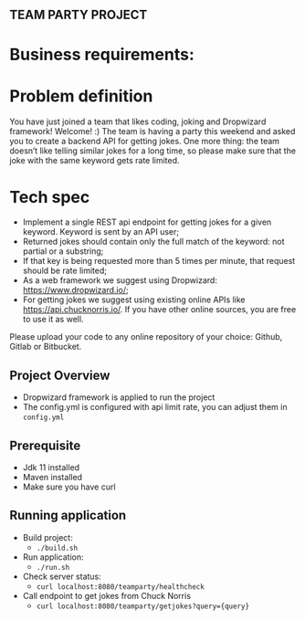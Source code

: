 ## TEAM PARTY PROJECT ##

# Business requirements:
# Problem definition

You have just joined a team that likes coding, joking and Dropwizard framework! Welcome!
:)
The team is having a party this weekend and asked you to create a backend API for getting jokes. One more thing: the
team doesn’t like telling similar jokes for a long time, so please make sure that the joke with the same keyword gets
rate limited.

# Tech spec

- Implement a single REST api endpoint for getting jokes for a given keyword. Keyword is sent by an API user;
- Returned jokes should contain only the full match of the keyword: not partial or a substring;
- If that key is being requested more than 5 times per minute, that request should be rate limited;
- As a web framework we suggest using Dropwizard: https://www.dropwizard.io/;
- For getting jokes we suggest using existing online APIs like
  https://api.chucknorris.io/. If you have other online sources, you are free to use it as well.

Please upload your code to any online repository of your choice: Github, Gitlab or Bitbucket.

## Project Overview ##

- Dropwizard framework is applied to run the project
- The config.yml is configured with api limit rate, you can adjust them in `config.yml`

## Prerequisite ###

- Jdk 11 installed
- Maven installed
- Make sure you have curl

## Running application

- Build project:
  - `./build.sh`
- Run application:
  - `./run.sh`
- Check server status:
  - `curl localhost:8080/teamparty/healthcheck`
- Call endpoint to get jokes from Chuck Norris
  - `curl localhost:8080/teamparty/getjokes?query={query}`




